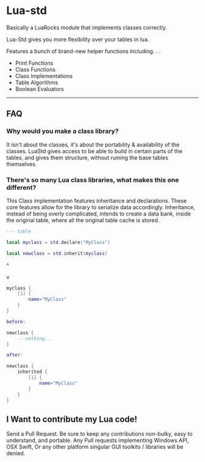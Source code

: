 # Lua-std
Basically a LuaRocks module that implements classes correctly.

Lua-Std gives you more flexibility over your tables in lua.

Features a bunch of brand-new helper functions including. . .

- Print Functions
- Class Functions
- Class Implementations
- Table Algorithms
- Boolean Evaluators
--------

## FAQ

### Why would you make a class library?
It isn't about the classes, it's about the portability
& availability of the classes. LuaStd gives access to
be able to build in certain parts of the tables, and 
gives them structure, without ruining the base tables themselves.
### There's so many Lua class libraries, what makes this one different?
This Class implementation features inheritance and declarations.
These core features allow for the library to serialize data
accordingly. Inheritance, instead of being overly complicated, 
intends to create a data bank, inside the original table,
where all the original table cache is stored.

```lua
--- table

local myclass = std.declare("MyClass")

local newclass = std.inherit(myclass)

```

^

v

```lua
myclass {
    [1] {
        name="MyClass"
    }
}

before:

newclass {
    ---nothing...
}

after:

newclass {
    inherited {
        [1] {
            name="MyClass"
        }
    }
}
```

## I Want to contribute my Lua code!
Send a Pull Request. Be sure to keep any contributions
non-bulky, easy to understand, and portable. Any Pull requests implementing
Windows API, OSX Swift, Or any other platform singular GUI toolkits /
libraries will be denied.